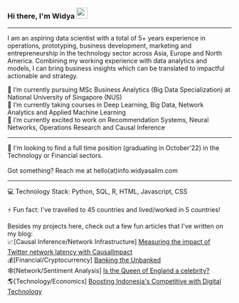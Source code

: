 ### Hi there, I'm Widya <img src="https://c.tenor.com/8McIGu0Tf_QAAAAj/fire-joypixels.gif" width="25px">

<hr>

I am an aspiring data scientist with a total of 5+ years experience in operations, prototyping, business development, marketing and entrepreneurship in the technology sector across Asia, Europe and North America. Combining my working experience with data analytics and models, I can bring business insights which can be translated to impactful actionable and strategy.

🔭 I’m currently pursuing MSc Business Analytics (Big Data Specialization) at National University of Singapore (NUS) <br>
🌱 I’m currently taking courses in Deep Learning, Big Data, Network Analytics and Applied Machine Learning <br> 
💖 I’m currently excited to work on Recommendation Systems, Neural Networks, Operations Research and Causal Inference 

***
👋 I'm looking to find a full time position (graduating in October'22) in the Technology or Financial sectors. 
<br><br>Got something? Reach me at hello(at)info.widyasalim.com
***
💻 Technology Stack: Python, SQL, R, HTML, Javascript, CSS
<br><br>
⚡ Fun fact: I've travelled to 45 countries and lived/worked in 5 countries!

Besides my projects here, check out a few fun articles that I've written on my blog:<br>
📈[Causal Inference/Network Infrastructure] <a href="https://blog.twitter.com/engineering/en_us/topics/insights/2022/measuring-the-impact-of-twitter-network-latency-with-causalimpac"> Measuring the impact of Twitter network latency with CausalImpact </a> <br>
💰[Financial/Cryptocurrency] <a href="http://widyasalim.com/blog/cryptocurrency-banking-the-unbanked-is-now-closer-than-ever/"> Banking the Unbanked </a><br>
🕸️[Network/Sentiment Analysis] <a href="http://widyasalim.com/blog/is-the-queen-of-england-more-of-a-celebrity-or-head-of-state/"> Is the Queen of England a celebrity? </a><br>
🌎[Technology/Economics] <a href="http://widyasalim.com/blog/can-digital-technology-make-indonesia-competitive-again/"> Boosting Indonesia's Competitive with Digital Technology </a>
